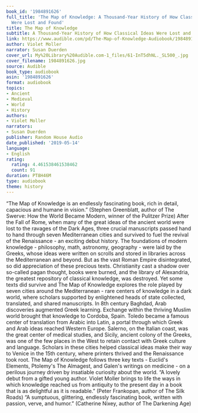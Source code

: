 ```yaml
---
book_id: '1984891626'
full_title: 'The Map of Knowledge: A Thousand-Year History of How Classical Ideas
  Were Lost and Found'
title: The Map of Knowledge
subtitle: A Thousand-Year History of How Classical Ideas Were Lost and Found
link: https://www.audible.com/pd/The-Map-of-Knowledge-Audiobook/1984891626
author: Violet Moller
narrator: Susan Duerden
cover_url: My%20Library%20Audible.com-1_files/61-InT5dhNL._SL500_.jpg
cover_filename: 1984891626.jpg
source: Audible
book_type: audiobook
asin: '1984891626'
format: audiobook
topics:
- Ancient
- Medieval
- World
- History
authors:
- Violet Moller
narrators:
- Susan Duerden
publisher: Random House Audio
date_published: '2019-05-14'
language:
- English
rating:
  rating: 4.461538461538462
  count: 91
duration: PT8H46M
type: audiobook
theme: history
---
```

“The Map of Knowledge is an endlessly fascinating book, rich in detail, capacious and humane in vision.” (Stephen Greenblatt, author of The Swerve: How the World Became Modern, winner of the Pulitzer Prize)
After the Fall of Rome, when many of the great ideas of the ancient world were lost to the ravages of the Dark Ages, three crucial manuscripts passed hand to hand through seven Mediterranean cities and survived to fuel the revival of the Renaissance - an exciting debut history.
The foundations of modern knowledge - philosophy, math, astronomy, geography - were laid by the Greeks, whose ideas were written on scrolls and stored in libraries across the Mediterranean and beyond. But as the vast Roman Empire disintegrated, so did appreciation of these precious texts. Christianity cast a shadow over so-called pagan thought, books were burned, and the library of Alexandria, the greatest repository of classical knowledge, was destroyed.
Yet some texts did survive and The Map of Knowledge explores the role played by seven cities around the Mediterranean - rare centers of knowledge in a dark world, where scholars supported by enlightened heads of state collected, translated, and shared manuscripts. In 8th century Baghdad, Arab discoveries augmented Greek learning. Exchange within the thriving Muslim world brought that knowledge to Cordoba, Spain. Toledo became a famous center of translation from Arabic into Latin, a portal through which Greek and Arab ideas reached Western Europe. Salerno, on the Italian coast, was the great center of medical studies, and Sicily, ancient colony of the Greeks, was one of the few places in the West to retain contact with Greek culture and language. Scholars in these cities helped classical ideas make their way to Venice in the 15th century, where printers thrived and the Renaissance took root.
The Map of Knowledge follows three key texts - Euclid's Elements, Ptolemy's The Almagest, and Galen's writings on medicine - on a perilous journey driven by insatiable curiosity about the world.
“A lovely debut from a gifted young author. Violet Moller brings to life the ways in which knowledge reached us from antiquity to the present day in a book that is as delightful as it is readable.” (Peter Frankopan, author of The Silk Roads)
“A sumptuous, glittering, endlessly fascinating book, written with passion, verve, and humor.” (Catherine Nixey, author of The Darkening Age)
